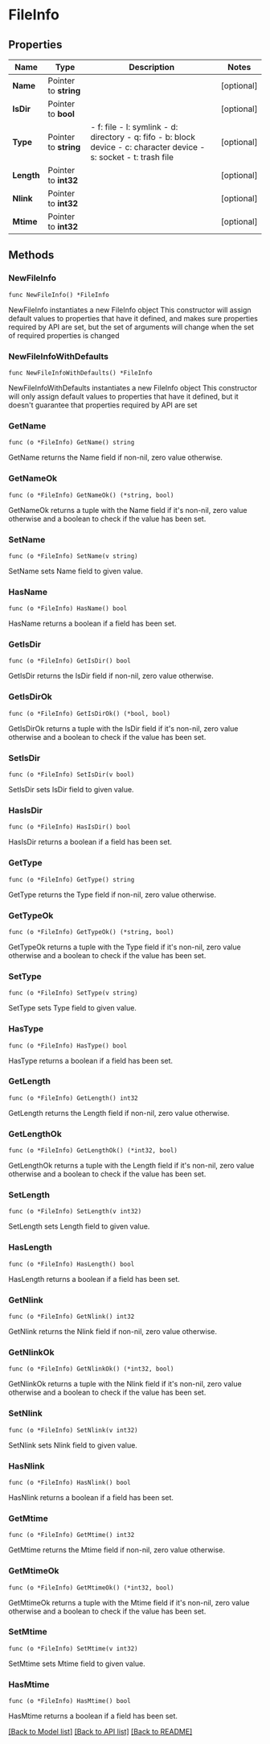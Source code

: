 # FileInfo

## Properties

Name | Type | Description | Notes
------------ | ------------- | ------------- | -------------
**Name** | Pointer to **string** |  | [optional] 
**IsDir** | Pointer to **bool** |  | [optional] 
**Type** | Pointer to **string** | - f: file - l: symlink - d: directory - q: fifo - b: block device - c: character device - s: socket - t: trash file  | [optional] 
**Length** | Pointer to **int32** |  | [optional] 
**Nlink** | Pointer to **int32** |  | [optional] 
**Mtime** | Pointer to **int32** |  | [optional] 

## Methods

### NewFileInfo

`func NewFileInfo() *FileInfo`

NewFileInfo instantiates a new FileInfo object
This constructor will assign default values to properties that have it defined,
and makes sure properties required by API are set, but the set of arguments
will change when the set of required properties is changed

### NewFileInfoWithDefaults

`func NewFileInfoWithDefaults() *FileInfo`

NewFileInfoWithDefaults instantiates a new FileInfo object
This constructor will only assign default values to properties that have it defined,
but it doesn't guarantee that properties required by API are set

### GetName

`func (o *FileInfo) GetName() string`

GetName returns the Name field if non-nil, zero value otherwise.

### GetNameOk

`func (o *FileInfo) GetNameOk() (*string, bool)`

GetNameOk returns a tuple with the Name field if it's non-nil, zero value otherwise
and a boolean to check if the value has been set.

### SetName

`func (o *FileInfo) SetName(v string)`

SetName sets Name field to given value.

### HasName

`func (o *FileInfo) HasName() bool`

HasName returns a boolean if a field has been set.

### GetIsDir

`func (o *FileInfo) GetIsDir() bool`

GetIsDir returns the IsDir field if non-nil, zero value otherwise.

### GetIsDirOk

`func (o *FileInfo) GetIsDirOk() (*bool, bool)`

GetIsDirOk returns a tuple with the IsDir field if it's non-nil, zero value otherwise
and a boolean to check if the value has been set.

### SetIsDir

`func (o *FileInfo) SetIsDir(v bool)`

SetIsDir sets IsDir field to given value.

### HasIsDir

`func (o *FileInfo) HasIsDir() bool`

HasIsDir returns a boolean if a field has been set.

### GetType

`func (o *FileInfo) GetType() string`

GetType returns the Type field if non-nil, zero value otherwise.

### GetTypeOk

`func (o *FileInfo) GetTypeOk() (*string, bool)`

GetTypeOk returns a tuple with the Type field if it's non-nil, zero value otherwise
and a boolean to check if the value has been set.

### SetType

`func (o *FileInfo) SetType(v string)`

SetType sets Type field to given value.

### HasType

`func (o *FileInfo) HasType() bool`

HasType returns a boolean if a field has been set.

### GetLength

`func (o *FileInfo) GetLength() int32`

GetLength returns the Length field if non-nil, zero value otherwise.

### GetLengthOk

`func (o *FileInfo) GetLengthOk() (*int32, bool)`

GetLengthOk returns a tuple with the Length field if it's non-nil, zero value otherwise
and a boolean to check if the value has been set.

### SetLength

`func (o *FileInfo) SetLength(v int32)`

SetLength sets Length field to given value.

### HasLength

`func (o *FileInfo) HasLength() bool`

HasLength returns a boolean if a field has been set.

### GetNlink

`func (o *FileInfo) GetNlink() int32`

GetNlink returns the Nlink field if non-nil, zero value otherwise.

### GetNlinkOk

`func (o *FileInfo) GetNlinkOk() (*int32, bool)`

GetNlinkOk returns a tuple with the Nlink field if it's non-nil, zero value otherwise
and a boolean to check if the value has been set.

### SetNlink

`func (o *FileInfo) SetNlink(v int32)`

SetNlink sets Nlink field to given value.

### HasNlink

`func (o *FileInfo) HasNlink() bool`

HasNlink returns a boolean if a field has been set.

### GetMtime

`func (o *FileInfo) GetMtime() int32`

GetMtime returns the Mtime field if non-nil, zero value otherwise.

### GetMtimeOk

`func (o *FileInfo) GetMtimeOk() (*int32, bool)`

GetMtimeOk returns a tuple with the Mtime field if it's non-nil, zero value otherwise
and a boolean to check if the value has been set.

### SetMtime

`func (o *FileInfo) SetMtime(v int32)`

SetMtime sets Mtime field to given value.

### HasMtime

`func (o *FileInfo) HasMtime() bool`

HasMtime returns a boolean if a field has been set.


[[Back to Model list]](../README.md#documentation-for-models) [[Back to API list]](../README.md#documentation-for-api-endpoints) [[Back to README]](../README.md)


